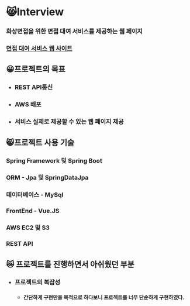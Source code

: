 # 😸Interview
### 화상면접을 위한 면접 대여 서비스를 제공하는 웹 페이지
### [면접 대여 서비스 웹 사이트](http://forgoodinterview.s3-website.ap-northeast-2.amazonaws.com/)

## 😀프로젝트의 목표
  - ### REST API통신
  - ### AWS 배포
  - ### 서비스 실제로 제공할 수 있는 웹 페이지 제공

## 😸프로젝트 사용 기술
### Spring Framework 및 Spring Boot
### ORM - Jpa 및 SpringDataJpa
### 데이터베이스 - MySql
### FrontEnd - Vue.JS
### AWS EC2 및 S3
### REST API

## 😿 프로젝트를 진행하면서 아쉬웠던 부분
  - ### 프로젝트의 복잡성
    - #### 간단하게 구현만을 목적으로 하다보니 프로젝트를 너무 단순하게 구현하였다.